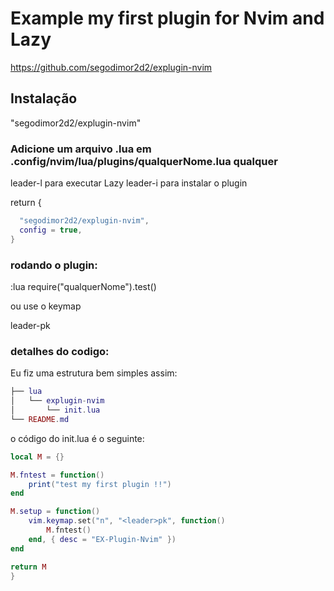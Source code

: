 # Example my first plugin for Nvim and Lazy

https://github.com/segodimor2d2/explugin-nvim

## Instalação

"segodimor2d2/explugin-nvim"

### Adicione um arquivo .lua em .config/nvim/lua/plugins/qualquerNome.lua qualquer 

leader-l para executar Lazy
leader-i para instalar o plugin

return {
```lua
  "segodimor2d2/explugin-nvim",
  config = true,
}
```

### rodando o plugin:

:lua require("qualquerNome").test()

ou use o keymap

leader-pk


### detalhes do codigo:

Eu fiz uma estrutura bem simples assim:

```lua
├── lua
│   └── explugin-nvim
│       └── init.lua
└── README.md
```

o código do init.lua é o seguinte:

```lua
local M = {}

M.fntest = function()
	print("test my first plugin !!")
end

M.setup = function()
	vim.keymap.set("n", "<leader>pk", function()
		M.fntest()
	end, { desc = "EX-Plugin-Nvim" })
end

return M
}
```

